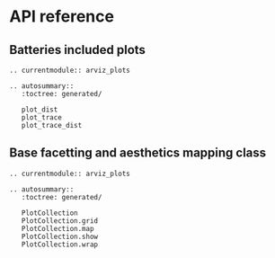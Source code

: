 # API reference

## Batteries included plots

```{eval-rst}
.. currentmodule:: arviz_plots

.. autosummary::
   :toctree: generated/

   plot_dist
   plot_trace
   plot_trace_dist
```


## Base facetting and aesthetics mapping class

```{eval-rst}
.. currentmodule:: arviz_plots

.. autosummary::
   :toctree: generated/

   PlotCollection
   PlotCollection.grid
   PlotCollection.map
   PlotCollection.show
   PlotCollection.wrap
```
